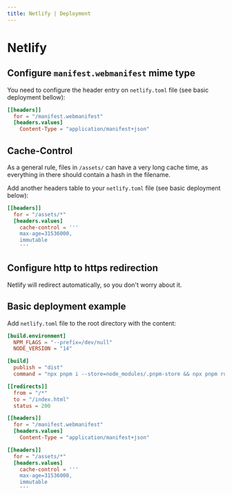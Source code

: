 ```yaml
---
title: Netlify | Deployment
---
```


# Netlify

## Configure `manifest.webmanifest` mime type

You need to configure the header entry on `netlify.toml` file (see basic deployment bellow):
```toml
[[headers]]
  for = "/manifest.webmanifest"
  [headers.values]
    Content-Type = "application/manifest+json"
```

## Cache-Control

As a general rule, files in `/assets/` can have a very long cache time, as everything in there should contain a hash in the filename.

Add another headers table to your `netlify.toml` file (see basic deployment below):

```toml
[[headers]]
  for = "/assets/*"
  [headers.values]
    cache-control = '''
    max-age=31536000,
    immutable
    '''
```

## Configure http to https redirection

Netlify will redirect automatically, so you don't worry about it.

## Basic deployment example

Add `netlify.toml` file to the root directory with the content:

```toml
[build.environment]
  NPM_FLAGS = "--prefix=/dev/null"
  NODE_VERSION = "14"

[build]
  publish = "dist"
  command = "npx pnpm i --store=node_modules/.pnpm-store && npx pnpm run build"

[[redirects]]
  from = "/*"
  to = "/index.html"
  status = 200

[[headers]]
  for = "/manifest.webmanifest"
  [headers.values]
    Content-Type = "application/manifest+json"

[[headers]]
  for = "/assets/*"
  [headers.values]
    cache-control = '''
    max-age=31536000,
    immutable
    '''
```
